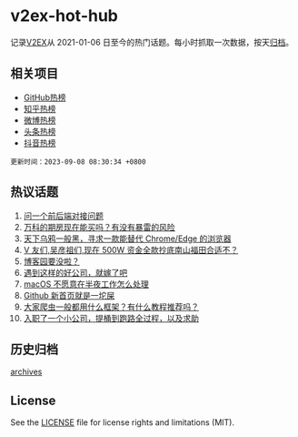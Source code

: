 # v2ex-hot-hub

 记录[V2EX](https://www.v2ex.com/)从 2021-01-06 日至今的热门话题。每小时抓取一次数据，按天[归档](archives)。
 
 ## 相关项目

- [GitHub热榜](https://github.com/lonnyzhang423/github-hot-hub)
- [知乎热榜](https://github.com/lonnyzhang423/zhihu-hot-hub)
- [微博热榜](https://github.com/lonnyzhang423/weibo-hot-hub)
- [头条热榜](https://github.com/lonnyzhang423/toutiao-hot-hub)
- [抖音热榜](https://github.com/lonnyzhang423/douyin-hot-hub)


 `更新时间：2023-09-08 08:30:34 +0800`

## 热议话题

1. [问一个前后端对接问题](https://www.v2ex.com/t/971685)
1. [万科的期房现在能买吗？有没有暴雷的风险](https://www.v2ex.com/t/971586)
1. [天下乌鸦一般黑，寻求一款能替代 Chrome/Edge 的浏览器](https://www.v2ex.com/t/971770)
1. [V 友们,吴彦祖们,现在 500W 资金全款抄底南山福田合适不？](https://www.v2ex.com/t/971647)
1. [博客园要没啦？](https://www.v2ex.com/t/971719)
1. [遇到这样的好公司，就嫁了吧](https://www.v2ex.com/t/971630)
1. [macOS 不愿意在半夜工作怎么处理](https://www.v2ex.com/t/971642)
1. [Github 新首页就是一坨屎](https://www.v2ex.com/t/971693)
1. [大家爬虫一般都用什么框架？有什么教程推荐吗？](https://www.v2ex.com/t/971606)
1. [入职了一个小公司，提桶到跑路全过程，以及求助](https://www.v2ex.com/t/971602)

## 历史归档

[archives](archives)

## License

See the [LICENSE](LICENSE) file for license rights and limitations (MIT).
